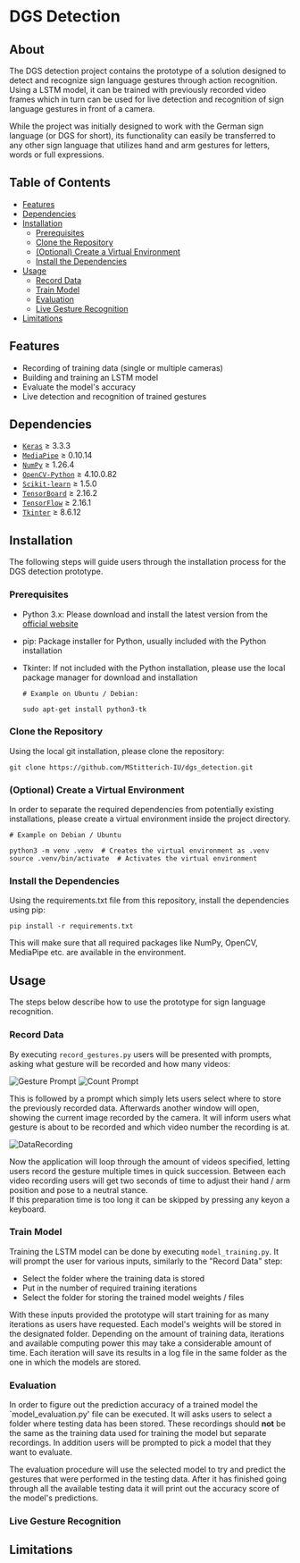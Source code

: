 # DGS Detection
## About
The DGS detection project contains the prototype of a solution designed to detect and recognize sign language gestures through action
recognition. Using a LSTM model, it can be trained with previously recorded video frames which in turn can be used for live detection and
recognition of sign language gestures in front of a camera.

While the project was initially designed to work with the German sign language (or DGS for short), its functionality can easily be
transferred to any other sign language that utilizes hand and arm gestures for letters, words or full expressions.

## Table of Contents

- [Features](#features)  
- [Dependencies](#dependencies)  
- [Installation](#installation)  
  - [Prerequisites](#prerequesites)  
  - [Clone the Repository](#clone-the-repository)  
  - [(Optional) Create a Virtual Environment](#optional-create-a-virtual-environment)  
  - [Install the Dependencies](#install-the-dependencies)  
- [Usage](#usage)  
  - [Record Data](#record-data)  
  - [Train Model](#train-model)  
  - [Evaluation](#evaluation)  
  - [Live Gesture Recognition](#live-gesture-recognition)  
- [Limitations](#limitations)  

## Features
- Recording of training data (single or multiple cameras)
- Building and training an LSTM model
- Evaluate the model's accuracy
- Live detection and recognition of trained gestures

## Dependencies
- [`Keras`](https://keras.io/) &ge; 3.3.3 
- [`MediaPipe`](https://developers.google.com/mediapipe) &ge; 0.10.14
- [`NumPy`](https://numpy.org/) &ge; 1.26.4
- [`OpenCV-Python`](https://opencv.org/) &ge; 4.10.0.82
- [`Scikit-learn`](https://scikit-learn.org/stable/) &ge; 1.5.0
- [`TensorBoard`](https://www.tensorflow.org/tensorboard) &ge; 2.16.2
- [`TensorFlow`](https://www.tensorflow.org/) &ge; 2.16.1
- [`Tkinter`](https://docs.python.org/3/library/tkinter.html) &ge; 8.6.12

## Installation
The following steps will guide users through the installation process for the DGS detection prototype.

### Prerequisites
- Python 3.x: Please download and install the latest version from the [official website](https://www.python.org/)
- pip: Package installer for Python, usually included with the Python installation
- Tkinter: If not included with the Python installation, please use the local package manager for download and installation

  ```
  # Example on Ubuntu / Debian:
  
  sudo apt-get install python3-tk
  ```
### Clone the Repository
Using the local git installation, please clone the repository:

```
git clone https://github.com/MStitterich-IU/dgs_detection.git
```

### (Optional) Create a Virtual Environment
In order to separate the required dependencies from potentially existing installations, please create a virtual environment inside the project directory.
```
# Example on Debian / Ubuntu

python3 -m venv .venv  # Creates the virtual environment as .venv
source .venv/bin/activate  # Activates the virtual environment
```
### Install the Dependencies
Using the requirements.txt file from this repository, install the dependencies using pip:

```
pip install -r requirements.txt
```
This will make sure that all required packages like NumPy, OpenCV, MediaPipe etc. are available in the environment.

## Usage
The steps below describe how to use the prototype for sign language recognition.

### Record Data
By executing `record_gestures.py` users will be presented with prompts, asking what gesture will be recorded and how many videos:

![Gesture Prompt](https://github.com/MStitterich-IU/dgs_detection/assets/119433042/be68253c-7108-491d-8299-9af5469b8152)
![Count Prompt](https://github.com/MStitterich-IU/dgs_detection/assets/119433042/f5fd62a7-d0fd-444b-bda6-572a9757779b)

This is followed by a prompt which simply lets users select where to store the previously recorded data.
Afterwards another window will open, showing the current image recorded by the camera. It will inform users what gesture is about to be 
recorded and which video number the recording is at.

![DataRecording](https://github.com/MStitterich-IU/dgs_detection/assets/119433042/db82d046-404f-4c0e-b700-8afc32aefe7a)

Now the application will loop through the amount of videos specified, letting users record the gesture multiple times in quick succession.
Between each video recording users will get two seconds of time to adjust their hand / arm position and pose to a neutral stance.  
If this preparation time is too long it can be skipped by pressing any keyon a keyboard.

### Train Model
Training the LSTM model can be done by executing `model_training.py`. It will prompt the user for various inputs, similarly to the "Record Data" step:

- Select the folder where the training data is stored
- Put in the number of required training iterations
- Select the folder for storing the trained model weights / files

With these inputs provided the prototype will start training for as many iterations as users have requested. Each model's weights will be stored in the
designated folder. Depending on the amount of training data, iterations and available computing power this may take a considerable amount of time. Each
iteration will save its results in a log file in the same folder as the one in which the models are stored.

### Evaluation
In order to figure out the prediction accuracy of a trained model the `model_evaluation.py' file can be executed. It will asks users to select a folder where
testing data has been stored. These recordings should **not** be the same as the training data used for training the model but separate recordings. In addition
users will be prompted to pick a model that they want to evaluate.  

The evaluation procedure will use the selected model to try and predict the gestures that were performed in the testing data. After it has finished going through
all the available testing data it will print out the accuracy score of the model's predictions.

### Live Gesture Recognition

## Limitations
